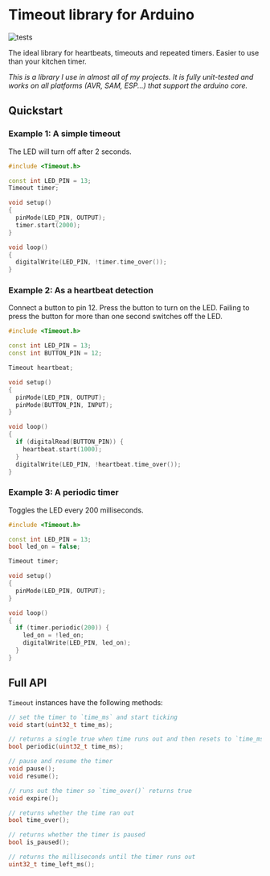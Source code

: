 # Timeout library for Arduino

![tests](https://github.com/tfeldmann/Arduino-Timeout/workflows/tests/badge.svg)

The ideal library for heartbeats, timeouts and repeated timers. Easier to use than your kitchen timer.

_This is a library I use in almost all of my projects. It is fully unit-tested and works on all platforms (AVR, SAM, ESP...) that support the arduino core._

## Quickstart

### Example 1: A simple timeout

The LED will turn off after 2 seconds.

```cpp
#include <Timeout.h>

const int LED_PIN = 13;
Timeout timer;

void setup()
{
  pinMode(LED_PIN, OUTPUT);
  timer.start(2000);
}

void loop()
{
  digitalWrite(LED_PIN, !timer.time_over());
}
```

### Example 2: As a heartbeat detection

Connect a button to pin 12.
Press the button to turn on the LED.
Failing to press the button for more than one second switches off the LED.

```cpp
#include <Timeout.h>

const int LED_PIN = 13;
const int BUTTON_PIN = 12;

Timeout heartbeat;

void setup()
{
  pinMode(LED_PIN, OUTPUT);
  pinMode(BUTTON_PIN, INPUT);
}

void loop()
{
  if (digitalRead(BUTTON_PIN)) {
    heartbeat.start(1000);
  }
  digitalWrite(LED_PIN, !heartbeat.time_over());
}
```

### Example 3: A periodic timer

Toggles the LED every 200 milliseconds.

```cpp
#include <Timeout.h>

const int LED_PIN = 13;
bool led_on = false;

Timeout timer;

void setup()
{
  pinMode(LED_PIN, OUTPUT);
}

void loop()
{
  if (timer.periodic(200)) {
    led_on = !led_on;
    digitalWrite(LED_PIN, led_on);
  }
}
```

## Full API

`Timeout` instances have the following methods:

```cpp
// set the timer to `time_ms` and start ticking
void start(uint32_t time_ms);

// returns a single true when time runs out and then resets to `time_ms`.
bool periodic(uint32_t time_ms);

// pause and resume the timer
void pause();
void resume();

// runs out the timer so `time_over()` returns true
void expire();

// returns whether the time ran out
bool time_over();

// returns whether the timer is paused
bool is_paused();

// returns the milliseconds until the timer runs out
uint32_t time_left_ms();
```
